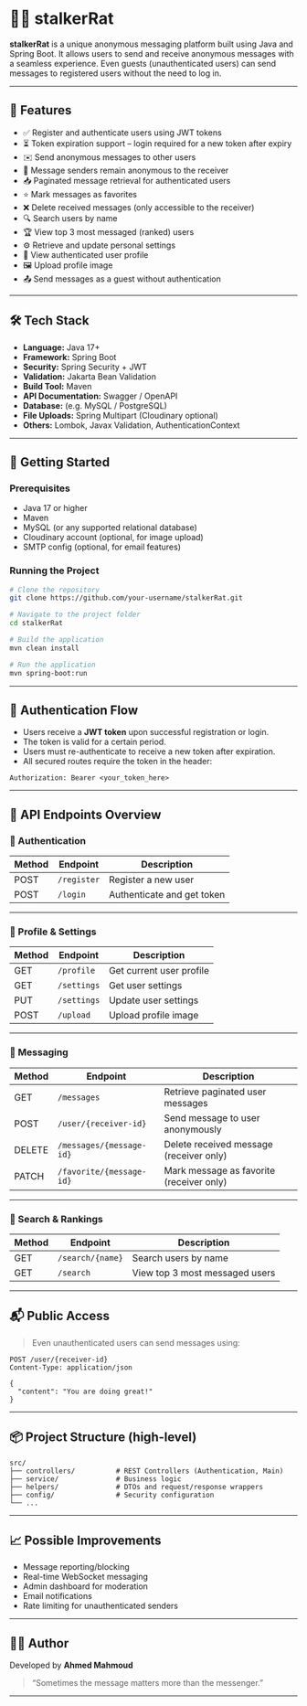 # 🕵️‍♂️ stalkerRat

**stalkerRat** is a unique anonymous messaging platform built using Java and Spring Boot. It allows users to send and receive anonymous messages with a seamless experience. Even guests (unauthenticated users) can send messages to registered users without the need to log in.

---

## 📌 Features

- ✅ Register and authenticate users using JWT tokens
- ⏳ Token expiration support – login required for a new token after expiry
- ✉️ Send anonymous messages to other users
- 👻 Message senders remain anonymous to the receiver
- 📥 Paginated message retrieval for authenticated users
- ⭐ Mark messages as favorites
- ❌ Delete received messages (only accessible to the receiver)
- 🔍 Search users by name
- 🏆 View top 3 most messaged (ranked) users
- ⚙️ Retrieve and update personal settings
- 🧑 View authenticated user profile
- 🖼️ Upload profile image
- 📤 Send messages as a guest without authentication

---

## 🛠️ Tech Stack

- **Language:** Java 17+
- **Framework:** Spring Boot
- **Security:** Spring Security + JWT
- **Validation:** Jakarta Bean Validation
- **Build Tool:** Maven
- **API Documentation:** Swagger / OpenAPI
- **Database:** (e.g. MySQL / PostgreSQL)
- **File Uploads:** Spring Multipart (Cloudinary optional)
- **Others:** Lombok, Javax Validation, AuthenticationContext

---

## 🚀 Getting Started

### Prerequisites

- Java 17 or higher
- Maven
- MySQL (or any supported relational database)
- Cloudinary account (optional, for image upload)
- SMTP config (optional, for email features)

### Running the Project

```bash
# Clone the repository
git clone https://github.com/your-username/stalkerRat.git

# Navigate to the project folder
cd stalkerRat

# Build the application
mvn clean install

# Run the application
mvn spring-boot:run
```

---

## 🔐 Authentication Flow

- Users receive a **JWT token** upon successful registration or login.
- The token is valid for a certain period.
- Users must re-authenticate to receive a new token after expiration.
- All secured routes require the token in the header:

```
Authorization: Bearer <your_token_here>
```

---

## 📡 API Endpoints Overview

### 🔑 Authentication

| Method | Endpoint     | Description                 |
|--------|--------------|-----------------------------|
| POST   | `/register`  | Register a new user         |
| POST   | `/login`     | Authenticate and get token  |

---

### 👤 Profile & Settings

| Method | Endpoint        | Description                  |
|--------|------------------|------------------------------|
| GET    | `/profile`       | Get current user profile     |
| GET    | `/settings`      | Get user settings            |
| PUT    | `/settings`      | Update user settings         |
| POST   | `/upload`        | Upload profile image         |

---

### 📩 Messaging

| Method | Endpoint                    | Description                                     |
|--------|-----------------------------|-------------------------------------------------|
| GET    | `/messages`                 | Retrieve paginated user messages               |
| POST   | `/user/{receiver-id}`       | Send message to user anonymously               |
| DELETE | `/messages/{message-id}`    | Delete received message (receiver only)        |
| PATCH  | `/favorite/{message-id}`    | Mark message as favorite (receiver only)       |

---

### 🔎 Search & Rankings

| Method | Endpoint             | Description                    |
|--------|----------------------|--------------------------------|
| GET    | `/search/{name}`     | Search users by name           |
| GET    | `/search`            | View top 3 most messaged users |

---

## 📬 Public Access

> Even unauthenticated users can send messages using:

```http
POST /user/{receiver-id}
Content-Type: application/json

{
  "content": "You are doing great!"
}
```

---

## 📦 Project Structure (high-level)

```
src/
├── controllers/          # REST Controllers (Authentication, Main)
├── service/              # Business logic
├── helpers/              # DTOs and request/response wrappers
├── config/               # Security configuration
└── ...
```

---

## 📈 Possible Improvements

- Message reporting/blocking
- Real-time WebSocket messaging
- Admin dashboard for moderation
- Email notifications
- Rate limiting for unauthenticated senders

---

## 👨‍💻 Author

Developed by **Ahmed Mahmoud**

> “Sometimes the message matters more than the messenger.”

---